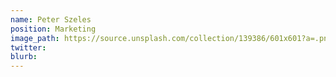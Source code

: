 ```yaml
---
name: Peter Szeles
position: Marketing
image_path: https://source.unsplash.com/collection/139386/601x601?a=.png
twitter: 
blurb: 
---
```

